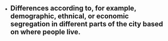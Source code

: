 - Differences according to, for example, demographic, ethnical, or economic segregation in different parts of the city based on where people live.
	-